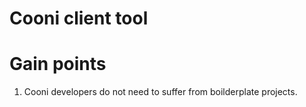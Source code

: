 # Cooni client tool

# Gain points
1. Cooni developers do not need to suffer from boilderplate projects.
